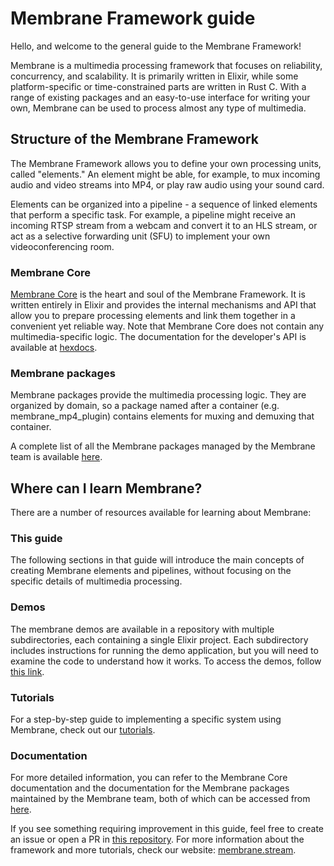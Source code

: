 # Membrane Framework guide
Hello, and welcome to the general guide to the Membrane Framework!

Membrane is a multimedia processing framework that focuses on reliability, concurrency, and scalability. It is primarily written in Elixir, while some platform-specific or time-constrained parts are written in Rust C. With a range of existing packages and an easy-to-use interface for writing your own, Membrane can be used to process almost any type of multimedia.

## Structure of the Membrane Framework
The Membrane Framework allows you to define your own processing units, called "elements." An element might be able, for example, to mux incoming audio and video streams into MP4, or play raw audio using your sound card.

Elements can be organized into a pipeline - a sequence of linked elements that perform a specific task. For example, a pipeline might receive an incoming RTSP stream from a webcam and convert it to an HLS stream, or act as a selective forwarding unit (SFU) to implement your own videoconferencing room.

### Membrane Core
[Membrane Core](https://github.com/membraneframework/membrane_core) is the heart and soul of the Membrane Framework. It is written entirely in Elixir and provides the internal mechanisms and API that allow you to prepare processing elements and link them together in a convenient yet reliable way. Note that Membrane Core does not contain any multimedia-specific logic. 
The documentation for the developer's API is available at [hexdocs](https://hexdocs.pm/membrane_core/readme.html).

### Membrane packages
Membrane packages provide the multimedia processing logic. They are organized by domain, so a package named after a container (e.g. membrane_mp4_plugin) contains elements for muxing and demuxing that container.

A complete list of all the Membrane packages managed by the Membrane team is available [here](https://github.com/membraneframework/membrane_core/Membrane-packages).

## Where can I learn Membrane?
There are a number of resources available for learning about Membrane:

### This guide
The following sections in that guide will introduce the main concepts of creating Membrane elements and pipelines, without focusing on the specific details of multimedia processing.

### Demos
The membrane demos are available in a repository with multiple subdirectories, each containing a single Elixir project. Each subdirectory includes instructions for running the demo application, but you will need to examine the code to understand how it works. To access the demos, follow [this link](https://github.com/membraneframework/membrane_demo).

### Tutorials
For a step-by-step guide to implementing a specific system using Membrane, check out our [tutorials](https://membrane.stream/learn).

### Documentation
For more detailed information, you can refer to the Membrane Core documentation and the documentation for the Membrane packages maintained by the Membrane team, both of which can be accessed from [here](https://hex.pm/orgs/membraneframework).


If you see something requiring improvement in this guide, feel free to create an issue or open a PR in [this repository](https://github.com/membraneframework/guide). For more information about the framework and more tutorials, check our website: [membrane.stream](https://membrane.stream).
